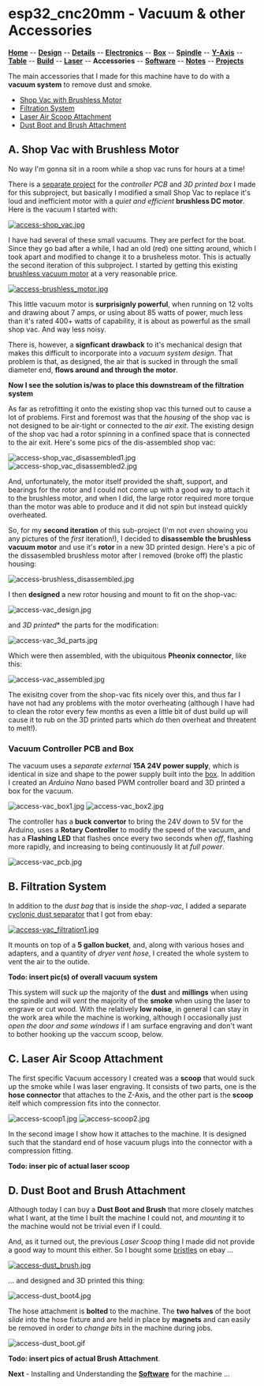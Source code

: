 # esp32_cnc20mm - Vacuum & other Accessories

**[Home](readme.md)** --
**[Design](design.md)** --
**[Details](details.md)** --
**[Electronics](electron77ics.md)** --
**[Box](box.md)** --
**[Spindle](spindle.md)** --
**[Y-Axis](y_axis.md)** --
**[Table](table.md)** --
**[Build](build.md)** --
**[Laser](laser.md)** --
**Accessories** --
**[Software](software.md)** --
**[Notes](notes.md)** --
**[Projects](projects.md)**

The main accessories that I made for this machine have to do with
a **vacuum system** to remove dust and smoke.

- [Shop Vac with Brushless Motor](#a-shop-vac-with-brushless-motor)
- [Filtration System](#b-filtration-system)
- [Laser Air Scoop Attachment](#c-laser-air-scoop-attachment)
- [Dust Boot and Brush Attachment](#d-dust-boot-and-brush-attachment)


## A. Shop Vac with Brushless Motor

No way I'm gonna sit in a room while a shop vac runs for hours at a time!

There is a [separate project](https://github.com/phorton1/Arduino-vacuum1)
for the *controller PCB* and *3D printed box* I made for this subproject,
but basically I modified a small Shop Vac to replace it's loud and inefficient
motor with a *quiet and efficient* **brushless DC motor**.  Here is the
vacuum I started with:

[![access-shop_vac.jpg](images/access-shop_vac.jpg)](https://www.ebay.com/itm/284215744213)

I have had several of these small vacuums.  They are perfect for the boat.
Since they go bad after a while, I had an old (red) one sitting around,
which I took apart and modified to change it to a brusheless motor.
This is actually the second iteration of this subproject.  I started
by getting this existing
[brushless vacuum motor](https://www.ebay.com/itm/263945742552)
at a very reasonable price.

[![access-brushless_motor.jpg](images/access-brushless_motor.jpg)](https://www.ebay.com/itm/263945742552)

This little vacuum motor is **surprisignly powerful**, when running on 12 volts and drawing about 7 amps,
or using about 85 watts of power, much less than it's rated 400+ watts of capability, it is about as
powerful as the small shop vac.   And way less noisy.

There is, however, a **signficant drawback** to it's mechanical design that makes this difficult
to incorporate into a *vacuum system design*.   That problem is that, as designed, the air that
is sucked in through the small diameter end, **flows around and through the motor**.

**Now I see the solution is/was to place this downstream of the filtration system**

As far as retrofitting it onto the existing shop vac this turned out to cause a lot
of problems.  First and foremost was that the *housing* of the shop vac is
not designed to be air-tight or connected to the *air exit*.  The existing design
of the shop vac had a rotor spinning in a confined space that is connected
to the air exit.  Here's some pics of the dis-assembled shop vac:

![access-shop_vac_disassembled1.jpg](images/access-shop_vac_disassembled1.jpg)
![access-shop_vac_disassembled2.jpg](images/access-shop_vac_disassembled2.jpg)

And, unfortunately, the motor itself provided the shaft, support, and bearings
for the rotor and I could not come up with a good way to attach it to the brushless
motor, and when I did, the large rotor required more torque than the motor was
able to produce and it did not spin but instead quickly overheated.

So, for my **second iteration** of this sub-project (I'm not *even* showing
you any pictures of the *first* iteration!), I decided to **disassemble
the brushless vacuum motor** and use it's **rotor** in a new 3D printed
design.   Here's a pic of the dissasembled brushless motor after I
removed (broke off) the plastic housing:

![access-brushless_disassembled.jpg](images/access-brushless_disassembled.jpg)

I then **designed** a new rotor housing and mount to fit on the shop-vac:

![access-vac_design.jpg](images/access-vac_design.jpg)

and *3D printed** the parts for the modification:

![access-vac_3d_parts.jpg](images/access-vac_3d_parts.jpg)

Which were then assembled, with the ubiquitous **Pheonix connector**,
like this:

![access-vac_assembled.jpg](images/access-vac_assembled.jpg)

The exisitng cover from the shop-vac fits nicely over this, and thus
far I have not had any problems with the motor overheating (although
I have had to clean the rotor every few months as even a little bit
of dust build up will cause it to rub on the 3D printed parts which
*do* then overheat and threatent to melt!).

### Vacuum Controller PCB and Box

The vacuum uses a *separate external* **15A 24V power supply**, which is
identical in size and shape to the power supply built into
the [box](box.md).  In addition  I created an *Arduino Nano* based
PWM controller board and 3D printed a box for the vacuum.

![access-vac_box1.jpg](images/access-vac_box1.jpg)
![access-vac_box2.jpg](images/access-vac_box2.jpg)

The controller has a **buck convertor** to bring the 24V down
to 5V for the Arduino, uses a **Rotary Controller** to modify the speed
of the vacuum, and has a **Flashing LED** that flashes
once every two seconds when *off*, flashing more rapidly,
and increasing to being continuously lit at *full power*.

![access-vac_pcb.jpg](images/access-vac_pcb.jpg)


## B. Filtration System

In addition to the *dust bag* that is inside the *shop-vac*, I
added a separate [cyclonic dust separator](https://www.ebay.com/itm/266331405243) that I got
from ebay:

[![access-vac_filtration1.jpg](images/access-vac_filtration1.jpg)](https://www.ebay.com/itm/266331405243)

It mounts on top of a **5 gallon bucket**, and, along with various hoses and adapters,
and a quantity of *dryer vent hose*, I created the whole system to vent the air to the outide.

**Todo: insert pic(s) of overall vacuum system**


This system will *suck up* the majority of the **dust** and **millings**
when using the spindle and will *vent* the majority of the **smoke**
when using the laser to engrave or cut wood.  With the relatively
**low noise**, in general I can stay in the work area while the machine
is working, although I occasionally just *open the door and some windows*
if I am surface engraving and don't want to bother hooking up the
vaccum scoop, below.




## C. Laser Air Scoop Attachment

The first specific Vacuum accessory I created was a **scoop** that would
suck up the smoke while I was laser engraving. It consists of two parts,
one is the **hose connector** that attaches to the Z-Axis, and the
other part is the **scoop** itelf which compression fits into the
connector.

![access-scoop1.jpg](images/access-scoop1.jpg)
![access-scoop2.jpg](images/access-scoop2.jpg)

In the second image I show how it attaches to the machine.
It is designed such that the standard end of hose vacuum plugs
into the connector with a compression fitting.

**Todo: inser pic of actual laser scoop**


## D. Dust Boot and Brush Attachment

Although today I can buy a **Dust Boot and Brush** that more closely matches what I want,
at the time I built the machine I could not, and *mounting* it to the machine would not
be trivial even if I could.

And, as it turned out, the previous *Laser Scoop* thing I made did not provide a good
way to mount this either.   So I bought some [bristles](https://www.ebay.com/itm/175834559723) on ebay ...

[![access-dust_brush.jpg](images/access-dust_brush.jpg)](https://www.ebay.com/itm/175834559723)

... and designed and 3D printed this thing:

![access-dust_boot4.jpg](images/access-dust_boot4.jpg)

The hose attachment is **bolted** to the machine.  The **two halves** of the boot *slide*
into the hose fixture and are held in place by **magnets** and can easily be
removed in order to *change bits* in the machine during jobs.

![access-dust_boot.gif](images/access-dust_boot.gif)

**Todo: insert pics of actual Brush Attachment**.


**Next** - Installing and Understanding the [**Software**](software.md) for the machine ...